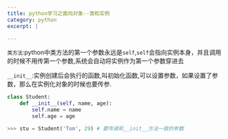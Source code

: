 ```yaml
---
title: python学习之面向对象--类和实例
category: python
excerpt: |

---
```



`类方法`:python中类方法的第一个参数永远是`self`,`self`会指向实例本身，并且调用的时候不用传第一个参数,系统会自动将实例作为第一个参数穿进去

`__init__`:实例创建后会执行的函数,叫初始化函数,可以设置参数，如果设置了参数，那么在实例化对象的时候也要传参.

```python
class Student:
    def __init__(self, name, age):
        self.name = name
        self.age = age

>>> stu = Student('Tom', 29) # 要传递和__init__方法一致的参数
```
